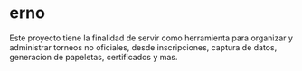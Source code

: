 # erno
Este proyecto tiene la finalidad de servir como herramienta para organizar y administrar torneos no oficiales, desde inscripciones, captura de datos, generacion de papeletas, certificados y mas.
